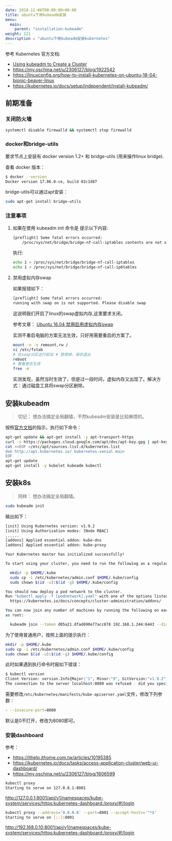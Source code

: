 ```yaml
---
date: 2018-12-06T08:00:00+08:00
title: ubuntu下用kubeadm安装
menu:
  main:
    parent: "installation-kubeadm"
weight: 121
description : "ubuntu下用kubeadm安装kubernetes"
---
```


参考 Kubernetes 官方文档:

- [Using kubeadm to Create a Cluster](https://kubernetes.io/docs/setup/independent/create-cluster-kubeadm/)
- https://my.oschina.net/u/2306127/blog/1922542
- https://linuxconfig.org/how-to-install-kubernetes-on-ubuntu-18-04-bionic-beaver-linux
- https://kubernetes.io/docs/setup/independent/install-kubeadm/

## 前期准备

### 关闭防火墙
```bash
systemctl disable firewalld && systemctl stop firewalld
```

### docker和bridge-utils

要求节点上安装有 docker version 1.2+ 和 bridge-utils (用来操作linux bridge).

查看 docker 版本：

```bash
$ docker --version
Docker version 17.06.0-ce, build 02c1d87
```

bridge-utils可以通过apt安装：

```bash
sudo apt-get install bridge-utils
```

### 注意事项

1. 如果在使用 kubeadm init 命令是 提示以下内容:

    ```bash
    [preflight] Some fatal errors occurred:
        /proc/sys/net/bridge/bridge-nf-call-iptables contents are not set to 1
    ```

    执行:
    ```bash
    echo 1 > /proc/sys/net/bridge/bridge-nf-call-iptables
    echo 1 > /proc/sys/net/bridge/bridge-nf-call-ip6tables
    ```

1. 禁用虚拟内存swap

	如果报错如下：

	```bash
    [preflight] Some fatal errors occurred:
	running with swap on is not supported. Please disable swap
	```

	这说明我们开启了linux的swap虚拟内存,这里要求关闭。

    参考文章： [Ubuntu 16.04 禁用启用虚拟内存swap](http://blog.csdn.net/csdn_duomaomao/article/details/75142769)

    实测不重启电脑的方案无法生效，只好用需要重启的方案了。

    ```bash
    mount -n -o remount,rw /
    vi /etc/fstab
    # 在swap分区这行前加 # 禁用掉，保存退出
    reboot
    # 看看是否生效
    free -m
	  ```

	实测发现，虽然当时生效了，但是过一段时间，虚拟内存又出现了。解决方式：通过磁盘工具将swap分区删除。

## 安装kubeadm

> 切记： 想办法搞定全局翻墙，不然kubeadm安装是比较麻烦的。

按照[官方文档](https://kubernetes.io/docs/setup/independent/install-kubeadm/)的指示，执行如下命令：

```bash
apt-get update && apt-get install -y apt-transport-https
curl -s https://packages.cloud.google.com/apt/doc/apt-key.gpg | apt-key add -
cat <<EOF >/etc/apt/sources.list.d/kubernetes.list
deb http://apt.kubernetes.io/ kubernetes-xenial main
EOF
apt-get update
apt-get install -y kubelet kubeadm kubectl
```

## 安装k8s

> 同样： 想办法搞定全局翻墙。

```bash
sudo kubeadm init
```

输出如下：

```bash
[init] Using Kubernetes version: v1.9.2
[init] Using Authorization modes: [Node RBAC]
......
[addons] Applied essential addon: kube-dns
[addons] Applied essential addon: kube-proxy

Your Kubernetes master has initialized successfully!

To start using your cluster, you need to run the following as a regular user:

  mkdir -p $HOME/.kube
  sudo cp -i /etc/kubernetes/admin.conf $HOME/.kube/config
  sudo chown $(id -u):$(id -g) $HOME/.kube/config

You should now deploy a pod network to the cluster.
Run "kubectl apply -f [podnetwork].yaml" with one of the options listed at:
  https://kubernetes.io/docs/concepts/cluster-administration/addons/

You can now join any number of machines by running the following on each node
as root:

  kubeadm join --token d05a21.dfad690e77acc878 192.168.1.244:6443 --discovery-token-ca-cert-hash sha256:263c07847848652711ecbe62b128d4c7e4a24418995a49c78f4ec3753cf111d4
```

为了使用普通用户，按照上面的提示执行：

```bash
mkdir -p $HOME/.kube
sudo cp -i /etc/kubernetes/admin.conf $HOME/.kube/config
sudo chown $(id -u):$(id -g) $HOME/.kube/config
```

此时如果遇到执行命令时报如下错误：

```bash
$ kubectl version
Client Version: version.Info{Major:"1", Minor:"9", GitVersion:"v1.9.2", GitCommit:"5fa2db2bd46ac79e5e00a4e6ed24191080aa463b", GitTreeState:"clean", BuildDate:"2018-01-18T10:09:24Z", GoVersion:"go1.9.2", Compiler:"gc", Platform:"linux/amd64"}
The connection to the server localhost:8080 was refused - did you specify the right host or port?
```

需要修改`/etc/kubernetes/manifests/kube-apiserver.yaml`文件，修改下列参数：

```bash
- --insecure-port=8080
```

默认是0不打开，修改为8080即可。

### 安装dashboard

参考：

- https://ithelp.ithome.com.tw/articles/10195385
- https://kubernetes.io/docs/tasks/access-application-cluster/web-ui-dashboard/
- https://my.oschina.net/u/2306127/blog/1606599

```bash
kubectl proxy
Starting to serve on 127.0.0.1:8001
```

http://127.0.0.1:8001/api/v1/namespaces/kube-system/services/https:kubernetes-dashboard:/proxy/#!/login

```bash
kubectl proxy --address='0.0.0.0' --port=8001 --accept-hosts='^*$'
Starting to serve on [::]:8001
```

http://192.168.0.10:8001/api/v1/namespaces/kube-system/services/https:kubernetes-dashboard:/proxy/#!/login